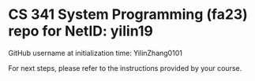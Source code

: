 # CS 341 System Programming (fa23) repo for NetID: yilin19

GitHub username at initialization time: YilinZhang0101

For next steps, please refer to the instructions provided by your course.

